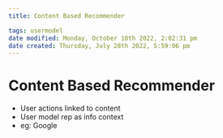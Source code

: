 ```yaml
---
title: Content Based Recommender

tags: usermodel 
date modified: Monday, October 10th 2022, 2:02:31 pm
date created: Thursday, July 28th 2022, 5:59:06 pm
---
```


# Content Based Recommender
- User actions linked to content
- User model rep as info context
- eg: Google



